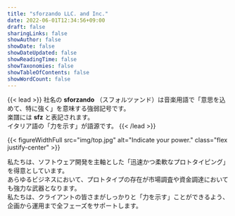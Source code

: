 ```yaml
---
title: "sforzando LLC. and Inc."
date: 2022-06-01T12:34:56+09:00
draft: false
sharingLinks: false
showAuthor: false
showDate: false
showDateUpdated: false
showReadingTime: false
showTaxonomies: false
showTableOfContents: false
showWordCount: false
---
```


{{< lead >}}
社名の **sforzando** （スフォルツァンド）は音楽用語で「意思を込めて、特に強く」を意味する強弱記号です。  
楽譜には **sfz** と表記されます。  
イタリア語の「力を示す」が語源です。
{{< /lead >}}

{{< figureWidthFull src="img/top.jpg" alt="Indicate your power." class="flex justify-center" >}}

私たちは、ソフトウェア開発を主軸とした「迅速かつ柔軟なプロトタイピング」を得意としています。  
あらゆるビジネスにおいて、プロトタイプの存在が市場調査や資金調達においても強力な武器となります。  
私たちは、クライアントの皆さまがしっかりと「力を示す」ことができるよう、企画から運用まで全フェーズをサポートします。
